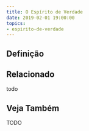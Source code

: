 ```yaml
---
title: O Espírito de Verdade
date: 2019-02-01 19:00:00
topics:
- espirito-de-verdade
---
```


## Definição


## Relacionado
todo

## Veja Também

TODO
